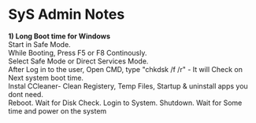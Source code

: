# SyS Admin Notes

<b>1) Long Boot time for Windows</b><br>
Start in Safe Mode.<br>
     While Booting, Press F5 or F8 Continously.<br>
     Select Safe Mode or Direct Services Mode.<br>
     After Log in to the user, Open CMD, type "chkdsk /f /r" - It will Check on Next system boot time.<br>
     Instal CCleaner- Clean Registery, Temp Files, Startup & uninstall apps you dont need.<br>
     Reboot. Wait for Disk Check. Login to System. Shutdown. Wait for Some time and power on the system<br>
   
     

